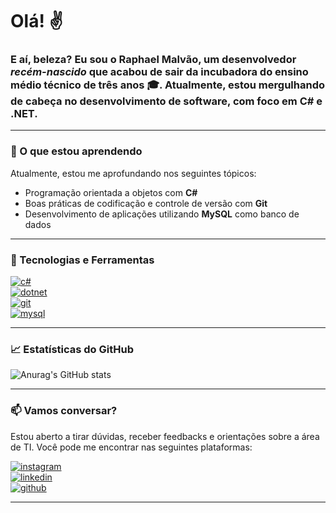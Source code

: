 # Olá! ✌️

### E aí, beleza? Eu sou o Raphael Malvão, um desenvolvedor *recém-nascido* que acabou de sair da incubadora do ensino médio técnico de três anos 🎓. Atualmente, estou mergulhando de cabeça no desenvolvimento de software, com foco em **C#** e **.NET**.

---

### 🌱 O que estou aprendendo

Atualmente, estou me aprofundando nos seguintes tópicos:

- Programação orientada a objetos com **C#**
- Boas práticas de codificação e controle de versão com **Git**
- Desenvolvimento de aplicações utilizando **MySQL** como banco de dados

---

### 🚀 Tecnologias e Ferramentas

[![c#](https://img.shields.io/badge/C%23-239120?style=for-the-badge&logo=c-sharp&logoColor=white)]()  
[![dotnet](https://img.shields.io/badge/.NET-512BD4?style=for-the-badge&logo=dotnet&logoColor=white)]()  
[![git](https://img.shields.io/badge/Git-F05032?style=for-the-badge&logo=git&logoColor=white)]()  
[![mysql](https://img.shields.io/badge/MySQL-4479A1?style=for-the-badge&logo=mysql&logoColor=white)]()

---

### 📈 Estatísticas do GitHub

![Anurag's GitHub stats](https://github-readme-stats.vercel.app/api?username=seuusername&show_icons=true&theme=radical)

---

### 📫 Vamos conversar?

Estou aberto a tirar dúvidas, receber feedbacks e orientações sobre a área de TI. Você pode me encontrar nas seguintes plataformas:

[![instagram](https://img.shields.io/badge/Instagram-E4405F?style=for-the-badge&logo=instagram&logoColor=white)](https://www.instagram.com/malvao_raphael_?utm_source=qr&igsh=ZzZ0MzZ2OTVkdzd1)  
[![linkedin](https://img.shields.io/badge/LinkedIn-0077B5?style=for-the-badge&logo=linkedin&logoColor=white)](https://www.linkedin.com/in/raphael-malv%C3%A3o-6988ab2b3/)  
[![github](https://img.shields.io/badge/GitHub-100000?style=for-the-badge&logo=github&logoColor=white)](https://github.com/Raphael-malvao)

---

